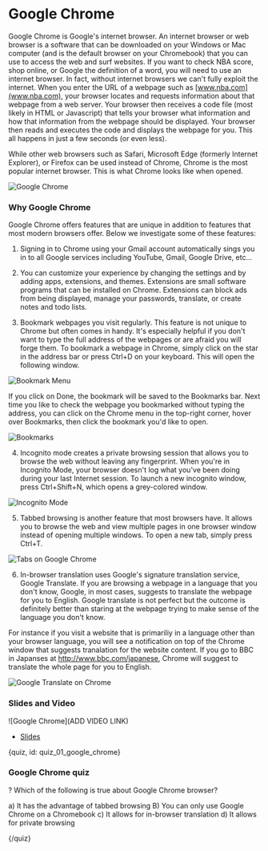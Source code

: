 # Google Chrome

Google Chrome is Google's internet browser. An internet browser or web browser is a software that can be downloaded on your Windows or Mac computer (and is the default browser on your Chromebook) that you can use to access the web and surf websites. If you want to check NBA score, shop online, or Google the definition of a word, you will need to use an internet browser. In fact, without internet browsers we can't fully exploit the internet. When you enter the URL of a webpage such as [www.nba.com](www.nba.com), your browser locates and requests information about that webpage from a web server. Your browser then receives a code file (most likely in HTML or Javascript) that tells your browser what information and how that information from the webpage should be displayed. Your browser then reads and executes the code and displays the webpage for you. This all happens in just a few seconds (or even less).

While other web browsers such as Safari, Microsoft Edge (formerly Internet Explorer), or Firefox can be used instead of Chrome, Chrome is the most popular internet browser. This is what Chrome looks like when opened.

![Google Chrome](images/01_chrome/01_google_chrome_01.png)

### Why Google Chrome

Google Chrome offers features that are unique in addition to features that most modern browsers offer. Below we investigate some of these features:

1. Signing in to Chrome using your Gmail account automatically sings you in to all Google services including YouTube, Gmail, Google Drive, etc...

2. You can customize your experience by changing the settings and by adding apps, extensions, and themes. Extensions are small software programs that can be installed on Chrome. Extensions can block ads from being displayed, manage your passwords, translate, or create notes and todo lists.

3. Bookmark webpages you visit regularly. This feature is not unique to Chrome but often comes in handy. It's especially helpful if you don't want to type the full address of the webpages or are afraid you will forge them. To bookmark a webpage in Chrome, simply click on the star in the address bar or press Ctrl+D on your keyboard. This will open the following window.

![Bookmark Menu](images/01_chrome/01_google_chrome_02.png)

If you click on Done, the bookmark will be saved to the Bookmarks bar. Next time you like to check the webpage you bookmarked without typing the address, you can click on the Chrome menu in the top-right corner, hover over Bookmarks, then click the bookmark you'd like to open.

![Bookmarks](images/01_chrome/01_google_chrome_03.png)

4. Incognito mode creates a private browsing session that allows you to browse the web without leaving any fingerprint. When you're in Incognito Mode, your browser doesn't log what you've been doing during your last Internet session. To launch a new incognito window, press Ctrl+Shift+N, which opens a grey-colored window.

![Incognito Mode](images/01_chrome/01_google_chrome_04.png)


5. Tabbed browsing is another feature that most browsers have. It allows you to browse the web and view multiple pages in one browser window instead of opening multiple windows. To open a new tab, simply press Ctrl+T.

![Tabs on Google Chrome](images/01_chrome/01_google_chrome_05.png)

6. In-browser translation uses Google's signature translation service, Google Translate. If you are browsing a webpage in a language that you don't know, Google, in most cases, suggests to translate the webpage for you to English. Google translate is not perfect but the outcome is definitely better than staring at the webpage trying to make sense of the language you don't know.

For instance if you visit a website that is primariliy in a language other than your browser language, you will see a notification on top of the Chrome window that suggests tranalation for the website content. If you go to BBC in Japanses at http://www.bbc.com/japanese, Chrome will suggest to translate the whole page for you to English.

![Google Translate on Chrome](images/01_chrome/01_google_chrome_06.png)


### Slides and Video

![Google Chrome](ADD VIDEO LINK)

* [Slides](https://docs.google.com/presentation/d/1uvtytifViuVhesxfSRKVz4Bc5ReTXQya4AWPzWUfHXE/edit?usp=sharing)

{quiz, id: quiz_01_google_chrome}

### Google Chrome quiz

? Which of the following is true about Google Chrome browser?

a) It has the advantage of tabbed browsing
B) You can only use Google Chrome on a Chromebook
c) It allows for in-browser translation
d) It allows for private browsing

{/quiz}



